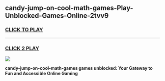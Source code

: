 
## candy-jump-on-cool-math-games-Play-Unblocked-Games-Online-2tvv9
<h3>
<a href="https://premium76.site?title=candy-jump-on-cool-math-games&ref=24A">CLICK TO PLAY</a></h3>
<hr>

<h3>
<a href="https://premium76.site?title=candy-jump-on-cool-math-games&ref=24A">CLICK 2 PLAY</a>
  
</h3>

<a href="https://premium76.site?title=candy-jump-on-cool-math-games&ref=24A"><img src="https://clearcache.store/games.png"></a>


**candy-jump-on-cool-math-games games unblocked: Your Gateway to Fun and Accessible Online Gaming**
